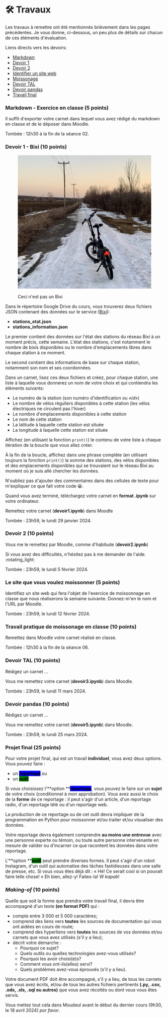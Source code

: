 # 🛠 Travaux

Les travaux à remettre ont été mentionnés brièvement dans les pages précédentes. Je vous donne, ci-dessous, un peu plus de détails sur chacun de ces éléments d'évaluation.

Liens directs vers les devoirs:

* [Markdown](travaux.md#devoir-1)
* [Devoir 1](travaux.md#devoir-2)
* [Devoir 2](travaux.md#devoir-3)
* [Identifier un site web](travaux.md#le-site-que-vous-voulez-moissonner-5-points)
* [Moissonage](travaux.md#moissonage-en-classe-10-points)
* [Devoir TAL](travaux.md#devoir-4)
* [Devoir pandas](travaux.md#devoir-5)
* [Travail final](travaux.md#projet-final-25-points)

### Markdown - Exercice en classe (5 points) <a href="#devoir-1" id="devoir-1"></a>

Il suffit d'exporter votre carnet dans lequel vous avez rédigé du markdown en classe et de le déposer dans Moodle.

Tombée : 12h30 à la fin de la séance 02.

### Devoir 1 - Bixi (10 points) <a href="#devoir-2" id="devoir-2"></a>

<figure><img src="../.gitbook/assets/velohiver.jpeg" alt=""><figcaption><p>Ceci n'est pas un Bixi</p></figcaption></figure>

Dans le répertoire Google Drive du cours, vous trouverez deux fichiers JSON contenant des données sur le service ([Bixi](https://bixi.com/fr/)):

* **stations\_etat.json**
* **stations\_information.json**

Le premier contient des données sur l'état des stations du réseau Bixi à un moment précis, cette semaine. L'état des stations, c'est notamment le nombre de bixis disponibles ou le nombre d'emplacements libres dans chaque station à ce moment.

Le second contient des informations de base sur chaque station, notamment son nom et ses coordonnées.

Dans un carnet, lisez ces deux fichiers et créez, pour chaque station, une liste à laquelle vous donnerez un nom de votre choix et qui contiendra les éléments suivants:

* Le numéro de la station (son numéro d'identification ou «_id_»)
* Le nombre de vélos réguliers disponibles à cette station (les vélos électriques ne circulent pas l'hiver)
* Le nombre d'emplacements disponibles à cette station
* Le nom de cette station
* La latitude à laquelle cette station est située
* La longitude à laquelle cette station est située

Affichez (en utilisant la fonction `print()`) le contenu de votre liste à chaque itération de la boucle que vous allez créer.

À la fin de la boucle, affichez dans une phrase complète (en utilisant toujours la fonction `print()`)  la somme des stations, des vélos disponibles et des emplacements disponibles qui se trouvaient sur le réseau Bixi au moment où je suis allé chercher les données.

N'oubliez pas d'ajouter des commentaires dans des cellules de texte pour m'expliquer ce que fait votre code 😀.

Quand vous avez terminé, téléchargez votre carnet en **format .ipynb** sur votre ordinateur.

Remettez votre carnet (**devoir1.ipynb**) dans Moodle

Tombée : 23h59, le lundi 29 janvier 2024.

### Devoir 2 (10 points) <a href="#devoir-3" id="devoir-3"></a>

Vous me le remettez par Moodle, comme d'habitude (**devoir2.ipynb**)

Si vous avez des difficultés, n'hésitez pas à me demander de l'aide. :rotating\_light:

Tombée : 23h59, le lundi 5 février 2024.

### Le site que vous voulez moissonner (5 points)

Identifiez un site web qui fera l'objet de l'exercice de moissonnage en classe que nous réaliserons la semaine suivante. Donnez-m'en le nom et l'URL par Moodle.

Tombée : 23h59, le lundi 12 février 2024.

### Travail pratique de moissonage en classe (10 points)

Remettez dans Moodle votre carnet réalisé en classe.

Tombée : 12h30 à la fin de la séance 06.

### Devoir TAL (10 points) <a href="#devoir-4" id="devoir-4"></a>

Rédigez un carnet ...

Vous me remettez votre carnet (**devoir3.ipynb**) dans Moodle.

Tombée : 23h59, le lundi 11 mars 2024.

### Devoir pandas (10 points) <a href="#devoir-5" id="devoir-5"></a>

Rédigez un carnet ...

Vous me remettez votre carnet (**devoir5.ipynb**) dans Moodle.

Tombée : 23h59, le lundi 25 mars 2024.

### Projet final (25 points)

Pour votre projet final, qui est un travail **individuel**, vous avez deux options. Vous pouvez faire :

* un <mark style="background-color:blue;">**reportage**</mark> ou
* un <mark style="background-color:green;">**outil**</mark>

Si vous choisissez l'**option **<mark style="background-color:blue;">**reportage**</mark>, vous pouvez le faire sur un **sujet** de votre choix (conditionnel à mon approbation). Vous avez aussi le choix de la **forme** de ce reportage : il peut s'agir d'un article, d'un reportage radio, d'un reportage télé ou d'un reportage web.

La production de ce reportage ou de cet outil devra impliquer de la programmation en Python pour moissonner et/ou traiter et/ou visualiser des données.

Votre reportage devra également comprendre **au moins une entrevue** avec une personne experte ou témoin, ou toute autre personne intervenante en mesure de valider ou d'incarner ce que racontent les données dans votre reportage.

L'**option **<mark style="background-color:green;">**outil**</mark> peut prendre diverses formes. Il peut s'agir d'un robot Instagram, d'un outil qui automatise des tâches fastidieuses dans une salle de presse, etc. Si vous vous êtes déjà dit : « Hé! Ce serait cool si on pouvait faire telle chose! » Eh bien, allez-y! Faites-la! _W kapab_!

### _Making-of_ (10 points)

Quelle que soit la forme que prendra votre travail final, il devra être accompagné d'un texte **(en format PDF)** qui :

* compte entre 3 000 et 5 000 caractères;
* comprend des liens vers **toutes** les sources de documentation qui vous ont aidées en cours de route;
* comprend des hyperliens vers **toutes** les sources de vos données et/ou carnets que vous avez utilisés (s'il y a lieu);
* décrit votre démarche :
  * Pourquoi ce sujet?
  * Quels outils ou quelles technologies avez-vous utilisés?
  * Pourquoi les avoir choisi(e)s?
  * Comment vous ont-ils(elles) servi?
  * Quels problèmes avez-vous éprouvés (s'il y a lieu).

Votre document PDF doit être accompagné, s'il y a lieu, de tous les carnets que vous avez écrits, et/ou de tous les autres fichiers pertinents **(.py, .csv, .ods, .xls, .sql ou autres)** que vous avez récoltés ou dont vous vous êtes servis.

Vous mettez tout cela dans Moudeul avant le début du dernier cours (9h30, le 18 avril 2024) _por favor_.
